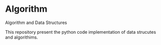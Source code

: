 # Algorithm
Algorithm and Data Structures 

This repository present the python  code implementation of data strucutes and algorithims.
